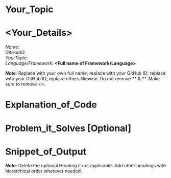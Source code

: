 # Your_Topic

# <Your_Details>
  _Name_: **<Your Name>** <br />
  _GitHubID_: **<Your GitHub ID>** <br />
  _YourTopic_: **<Full name of Topic>** <br />
  _Language/Framework_: **<Full name of Framework/Language>** <br />

**_Note_**: Replace <Your Name> with your own full name; replace <Your GitHub ID> with your GitHub ID; replace <Your GitHub ID> with your GitHub ID; replace others likewise. Do not remove ** & **. Make sure to remove <>.

# Explanation_of_Code

# Problem_it_Solves [Optional]

# Snippet_of_Output

**_Note_**: Delete the optional Heading if not applicable. Add other headings with hierarchical order wherever needed.
